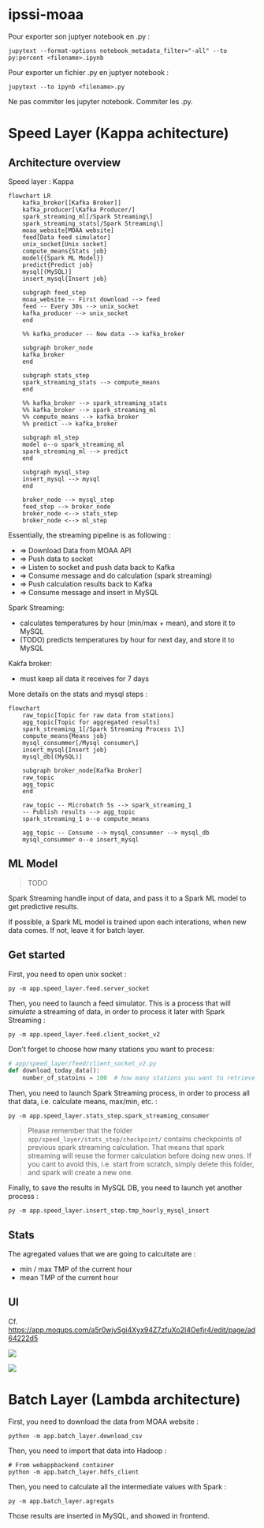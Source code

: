 # ipssi-moaa

Pour exporter son juptyer notebook en .py :

`jupytext --format-options notebook_metadata_filter="-all" --to py:percent <filename>.ipynb`

Pour exporter un fichier .py en juptyer notebook :

`jupytext --to ipynb <filename>.py`

Ne pas commiter les jupyter notebook. Commiter les .py.

# Speed Layer (Kappa achitecture)

## Architecture overview

Speed layer : Kappa

```mermaid
flowchart LR
    kafka_broker[[Kafka Broker]]
    kafka_producer[\Kafka Producer/]
    spark_streaming_ml[/Spark Streaming\]
    spark_streaming_stats[/Spark Streaming\]
    moaa_website[MOAA website]
    feed[Data feed simulator]
    unix_socket[Unix socket]
    compute_means{Stats job}
    model{{Spark ML Model}}
    predict{Predict job}
    mysql[(MySQL)]
    insert_mysql{Insert job}

    subgraph feed_step
    moaa_website -- First download --> feed
    feed -- Every 30s --> unix_socket
    kafka_producer --> unix_socket
    end

    %% kafka_producer -- New data --> kafka_broker
    
    subgraph broker_node
    kafka_broker
    end

    subgraph stats_step
    spark_streaming_stats --> compute_means
    end
    
    %% kafka_broker --> spark_streaming_stats
    %% kafka_broker --> spark_streaming_ml
    %% compute_means --> kafka_broker
    %% predict --> kafka_broker
    
    subgraph ml_step
    model o--o spark_streaming_ml
    spark_streaming_ml --> predict
    end
    
    subgraph mysql_step
    insert_mysql --> mysql
    end
    
    broker_node --> mysql_step
    feed_step --> broker_node
    broker_node <--> stats_step
    broker_node <--> ml_step
```

Essentially, the streaming pipeline is as following :

- => Download Data from MOAA API 
- => Push data to socket 
- => Listen to socket and push data back to Kafka 
- => Consume message and do calculation (spark streaming) 
- => Push calculation results back to Kafka 
- => Consume message and insert in MySQL

Spark Streaming:
- calculates temperatures by hour (min/max + mean), and store it to MySQL
- (TODO) predicts temperatures by hour for next day, and store it to MySQL

Kakfa broker:
- must keep all data it receives for 7 days

More details on the stats and mysql steps :

```mermaid
flowchart 
    raw_topic[Topic for raw data from stations]
    agg_topic[Topic for aggregated results]
    spark_streaming_1[/Spark Streaming Process 1\]
    compute_means{Means job}
    mysql_consummer[/Mysql consumer\]
    insert_mysql{Insert job}
    mysql_db[(MySQL)]
    
    subgraph broker_node[Kafka Broker]
    raw_topic
    agg_topic
    end
    
    raw_topic -- Microbatch 5s --> spark_streaming_1 
    -- Publish results --> agg_topic
    spark_streaming_1 o--o compute_means
    
    agg_topic -- Consume --> mysql_consummer --> mysql_db
    mysql_consummer o--o insert_mysql
```

## ML Model

> TODO

Spark Streaming handle input of data, and pass it to a Spark ML model to get predictive results.

If possible, a Spark ML model is trained upon each interations, when new data comes. If not, leave it for batch layer.

## Get started

First, you need to open unix socket :

```shell
py -m app.speed_layer.feed.server_socket
```

Then, you need to launch a feed simulator. This is a process that will *simulate* a streaming of data,
in order to process it later with Spark Streaming :

```shell
py -m app.speed_layer.feed.client_socket_v2
```

Don't forget to choose how many stations you want to process:

```python
# app/speed_layer/feed/client_socket_v2.py
def download_today_data():
    number_of_statoins = 100  # how many stations you want to retrieve
```

Then, you need to launch Spark Streaming process, in order to process all that data, i.e.
calculate means, max/min, etc. :

```shell
py -m app.speed_layer.stats_step.spark_streaming_consumer 
```

> Please remember that the folder `app/speed_layer/stats_step/checkpoint/` contains checkpoints
> of previous spark streaming calculation. That means that spark streaming will reuse the former
> calculation before doing new ones. If you cant to avoid this, i.e. start from scratch, simply
> delete this folder, and spark will create a new one.

Finally, to save the results in MySQL DB, you need to launch yet another process :

```shell
py -m app.speed_layer.insert_step.tmp_hourly_mysql_insert
```

## Stats

The agregated values that we are going to calcultate are :
- min / max TMP of the current hour
- mean TMP of the current hour

## UI

Cf. <https://app.moqups.com/a5r0wjvSgi4Xyx94Z7zfuXo2I4Oefjr4/edit/page/ad64222d5>

![](./medias/2022-06-27_15-29-59.png)

![](./medias/2022-06-27_16-56-24.png)


# Batch Layer (Lambda architecture)

First, you need to download the data from MOAA website :

```shell
python -m app.batch_layer.download_csv
```

Then, you need to import that data into Hadoop :

```shell
# From webappbackend container
python -m app.batch_layer.hdfs_client
```

Then, you need to calculate all the intermediate values with Spark :

```shell
py -m app.batch_layer.agregats
```

Those results are inserted in MySQL, and showed in frontend.
